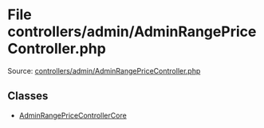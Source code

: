 File controllers/admin/AdminRangePriceController.php
=========

Source: [controllers/admin/AdminRangePriceController.php](https://github.com/PrestaShop/PrestaShop/blob/1.5.0.15/controllers/admin/AdminRangePriceController.php)


Classes
-------

* [AdminRangePriceControllerCore](class.AdminRangePriceControllerCore.md)

